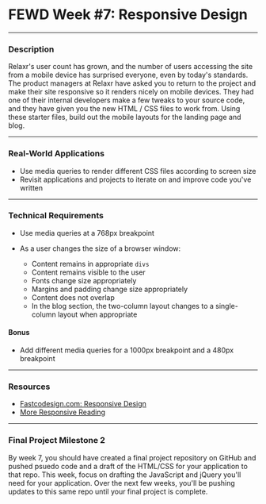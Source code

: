 # FEWD Week #7: Responsive Design

---

### Description


Relaxr's user count has grown, and the number of users accessing the site from a mobile device has surprised everyone, even by today's standards. The product managers at Relaxr have asked you to return to the project and make their site responsive so it renders nicely on mobile devices. They had one of their internal developers make a few tweaks to your source code, and they have given you the new HTML / CSS files to work from. Using these starter files, build out the mobile layouts for the landing page and blog.

---


### Real-World Applications

- Use media queries to render different CSS files according to screen size
- Revisit applications and projects to iterate on and improve code you've written

---


### Technical Requirements

- Use media queries at a 768px breakpoint
- As a user changes the size of a browser window:

  - Content remains in appropriate ```divs```
  - Content remains visible to the user
  - Fonts change size appropriately
  - Margins and padding change size appropriately
  - Content does not overlap
  - In the blog section, the two-column layout changes to a single-column layout when appropriate

#### Bonus

- Add different media queries for a 1000px breakpoint and a 480px breakpoint

---

### Resources


- [Fastcodesign.com: Responsive Design](http://www.fastcodesign.com/3038367/9-gifs-that-explain-responsive-design-brilliantly)
- [More Responsive Reading](http://bradfrost.github.io/this-is-responsive/)


---

### Final Project Milestone 2

By week 7, you should have created a final project repository on GitHub and pushed psuedo code and a draft of the HTML/CSS for your application to that repo.  This week, focus on drafting the JavaScript and jQuery you'll need for your application. Over the next few weeks, you'll be pushing updates to this same repo until your final project is complete.
